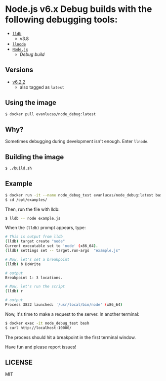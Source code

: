 # Node.js v6.x Debug builds with the following debugging tools:

* [`lldb`][]
  - v3.8
* [`llnode`][]
* [`Node.js`][]
  - *Debug build*

## Versions

* [v6.2.2](https://github.com/nodejs/node/blob/master/doc/changelogs/CHANGELOG_V6.md#6.2.2)
  - also tagged as `latest`

## Using the image

```bash
$ docker pull evanlucas/node_debug:latest
```

## Why?

Sometimes debugging during development isn't enough. Enter `llnode`.

## Building the image

```bash
$ ./build.sh
```

## Example

```bash
$ docker run -it --name node_debug_test evanlucas/node_debug:latest bash
$ cd /opt/examples/
```

Then, run the file with lldb:

```bash
$ lldb -- node example.js
```

When the `(lldb)` prompt appears, type:

```bash
# This is output from lldb
(lldb) target create "node"
Current executable set to 'node' (x86_64).
(lldb) settings set -- target.run-args  "example.js"

# Now, let's set a breakpoint
(lldb) b DoWrite

# output
Breakpoint 1: 3 locations.

# Now, let's run the script
(lldb) r

# output
Process 3832 launched: '/usr/local/bin/node' (x86_64)
```

Now, it's time to make a request to the server. In another terminal:

```bash
$ docker exec -it node_debug_test bash
$ curl http://localhost:10000/
```

The process should hit a breakpoint in the first terminal window.

Have fun and please report issues!

## LICENSE

MIT

[`lldb`]: https://github.com/llvm-mirror/lldb
[`llnode`]: https://github.com/indutny/llnode
[`Node.js`]: https://github.com/nodejs/node

